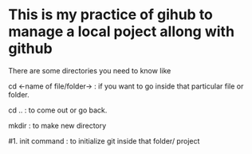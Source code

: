 # This is my practice of gihub to manage a local poject allong with github 

There are some directories you need to know like 

cd <-name of file/folder-> : if you want to go inside that particular file or folder.

cd .. : to come out or go back.

mkdir : to make new directory 

#1. init command : to initialize git inside that folder/ project 
